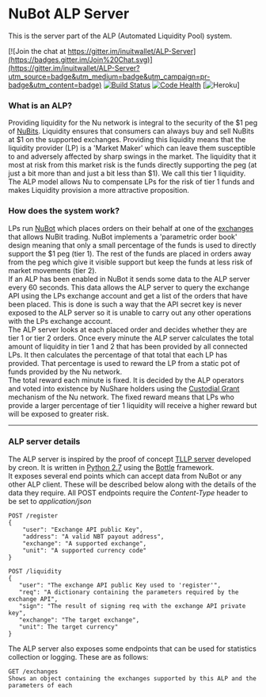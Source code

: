 # NuBot ALP Server

This is the server part of the ALP (Automated Liquidity Pool) system.  

[![Join the chat at https://gitter.im/inuitwallet/ALP-Server](https://badges.gitter.im/Join%20Chat.svg)](https://gitter.im/inuitwallet/ALP-Server?utm_source=badge&utm_medium=badge&utm_campaign=pr-badge&utm_content=badge)
[![Build Status](https://travis-ci.org/inuitwallet/ALP-Server.svg?branch=master)](https://travis-ci.org/inuitwallet/ALP-Server)
[![Code Health](https://landscape.io/github/inuitwallet/ALP-Server/master/landscape.svg?style=flat)](https://landscape.io/github/inuitwallet/ALP-Server/master)
[![Heroku](https://heroku-badge.herokuapp.com/?app=alp-server)]
  
### What is an ALP?  
Providing liquidity for the Nu network is integral to the security of the $1 peg of 
[NuBits](https://nubits.com). Liquidity ensures that consumers can always buy and sell 
NuBits at $1 on the supported exchanges. Providing this liquidity means that the liquidity 
provider (LP) is a 'Market Maker' which can leave them susceptible to and adversely 
affected 
by sharp swings in the market. The liquidity that it most at risk from this market risk
 is the funds directly supporting the peg (at just a bit more than and just a bit less 
 than $1). We call this tier 1 liquidity. The ALP model allows Nu to compensate LPs for 
 the risk of tier 1 funds and makes Liquidity provision a more attractive proposition.
   

### How does the system work?
LPs run [NuBot](https://bitbucket.org/JordanLeePeershares/nubottrading) which places 
orders on their behalf at one of the 
[exchanges](https://nubits.com/exchanges/nubits-exchanges) 
that allows NuBit trading. NuBot implements a 'parametric order book' design meaning 
that only a small percentage of the funds is used to directly support the $1 peg (tier 
1). The rest of the funds are placed in orders away from the peg which give it visible 
support but keep the funds at less risk of market movements (tier 2).  
If an ALP has been enabled in NuBot it sends some data to the ALP server every 60 
seconds. This data allows the ALP server to query the exchange API using the LPs 
exchange account and get a list of the orders that have been placed. This is done is 
such a way that the API secret key is never exposed to the ALP server so it is unable 
to carry out any other operations with the LPs exchange account.  
The ALP server looks at each placed order and decides whether they are tier 1 or tier 2
orders. Once every minute the ALP server calculates the total amount of liquidity in 
tier 1 and 2 that has been provided by all connected LPs. It then calculates the 
percentage of that total that each LP has provided. That percentage is used to reward 
the LP from a static pot of funds provided by the Nu network.  
The total reward each minute is fixed. It is decided by the ALP operators and voted 
into existence by NuShare holders using the 
[Custodial Grant](https://nubits.com/about/white-paper#custodial-grants) 
mechanism of the Nu network. The fixed reward means that LPs who provide a larger 
percentage of tier 1 liquidity will receive a higher reward but will be exposed to 
greater risk.  

---  
### ALP server details
The ALP server is inspired by the proof of concept 
[TLLP server](https://github.com/verc/nu-pool) developed by creon. It is written in 
[Python 2.7](https://www.python.org/) using the 
[Bottle](http://bottlepy.org/docs/dev/index.html) framework.  
It exposes several end points which can accept data from NuBot or any other ALP client.
These will be described below along with the details of the data they require.
All POST endpoints require the *Content-Type* header to be set to *application/json*
```
POST /register  
{  
    "user": "Exchange API public Key",  
    "address": "A valid NBT payout address",  
    "exchange": "A supported exchange",  
    "unit": "A supported currency code"  
}  
```
```
POST /liquidity
{
   "user": "The exchange API public Key used to 'register'",
   "req": "A dictionary containing the parameters required by the exchange API",
   "sign": "The result of signing req with the exchange API private key",
   "exchange": "The target exchange",
   "unit": The target currency" 
}
```
The ALP server also exposes some endpoints that can be used for statistics collection 
or logging. These are as follows:  
```
GET /exchanges
Shows an object containing the exchanges supported by this ALP and the parameters of each
```